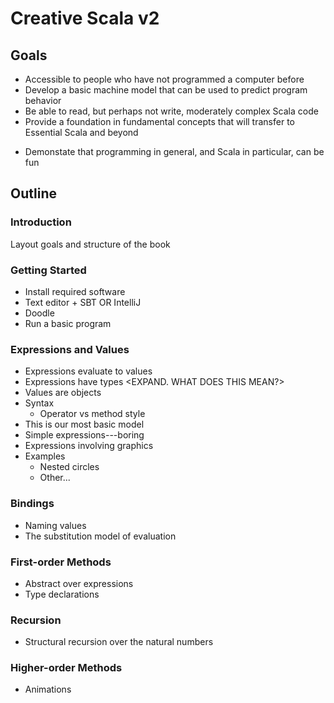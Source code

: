 # Creative Scala v2
## Goals
  * Accessible to people who have not programmed a computer before
  * Develop a basic machine model that can be used to predict program behavior
  * Be able to read, but perhaps not write, moderately complex Scala code
  * Provide a foundation in fundamental concepts that will transfer to Essential Scala and beyond
- Demonstate that programming in general, and Scala in particular, can be fun
## Outline
### Introduction
  Layout goals and structure of the book
### Getting Started
  * Install required software
  * Text editor + SBT OR IntelliJ
  * Doodle
  * Run a basic program
### Expressions and Values
  * Expressions evaluate to values
  * Expressions have types <EXPAND. WHAT DOES THIS MEAN?>
  * Values are objects <DITTO>
  * Syntax
    * Operator vs method style
  * This is our most basic model
  * Simple expressions---boring
  * Expressions involving graphics
  * Examples
    * Nested circles
    * Other...
### Bindings
  * Naming values
  * The substitution model of evaluation
### First-order Methods
  * Abstract over expressions
  * Type declarations
### Recursion
  * Structural recursion over the natural numbers
### Higher-order Methods
  * Animations

